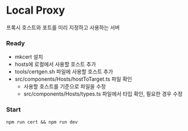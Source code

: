 # Local Proxy

프록시 호스트와 포트를 미리 지정하고 사용하는 서버

### Ready
- mkcert 설치
- hosts에 로컬에서 사용할 호스트 추가
- tools/certgen.sh 파일에 사용할 호스트 추가
- src/components/Hosts/hostToTarget.ts 파일 확인
  - 사용할 호스트를 기준으로 파일을 수정
  - src/components/Hosts/types.ts 파일에서 타입 확인, 필요한 경우 수정

### Start
```
npm run cert && npm run dev
```
